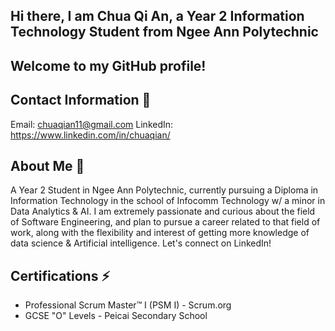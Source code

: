 ## Hi there, I am Chua Qi An, a Year 2 Information Technology Student from Ngee Ann Polytechnic
## Welcome to my GitHub profile!

## Contact Information 🌱
Email: chuaqian11@gmail.com
LinkedIn: https://www.linkedin.com/in/chuaqian/

## About Me 🤔
A Year 2 Student in Ngee Ann Polytechnic, currently pursuing a Diploma in Information Technology in the school of Infocomm Technology w/ a minor in Data Analytics & AI. I am extremely passionate and curious about the field of Software Engineering, and plan to pursue a career related to that field of work, along with the flexibility and interest of getting more knowledge of data science & Artificial intelligence. Let's connect on LinkedIn!

## Certifications ⚡
- Professional Scrum Master™ I (PSM I) - Scrum.org
- GCSE "O" Levels - Peicai Secondary School



<!--
**chuaqian/chuaqian** is a ✨ _special_ ✨ repository because its `README.md` (this file) appears on your GitHub profile.

Here are some ideas to get you started:

- 🔭 I’m currently working on ...
- 🌱 I’m currently learning ...
- 👯 I’m looking to collaborate on ...
- 🤔 I’m looking for help with ...
- 💬 Ask me about ...
- 📫 How to reach me: ...
- 😄 Pronouns: ...
- ⚡ Fun fact: ...
-->
